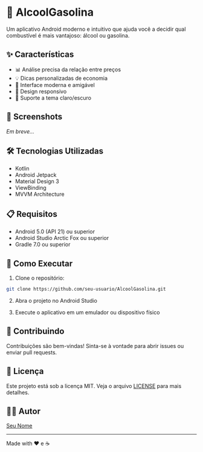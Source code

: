 # 🚗 AlcoolGasolina

Um aplicativo Android moderno e intuitivo que ajuda você a decidir qual combustível é mais vantajoso: álcool ou gasolina.

## ✨ Características

- 📊 Análise precisa da relação entre preços
- 💡 Dicas personalizadas de economia
- 🎨 Interface moderna e amigável
- 📱 Design responsivo
- 🌙 Suporte a tema claro/escuro

## 📱 Screenshots

*Em breve...*

## 🛠️ Tecnologias Utilizadas

- Kotlin
- Android Jetpack
- Material Design 3
- ViewBinding
- MVVM Architecture

## 📋 Requisitos

- Android 5.0 (API 21) ou superior
- Android Studio Arctic Fox ou superior
- Gradle 7.0 ou superior

## 🚀 Como Executar

1. Clone o repositório:
```bash
git clone https://github.com/seu-usuario/AlcoolGasolina.git
```

2. Abra o projeto no Android Studio

3. Execute o aplicativo em um emulador ou dispositivo físico

## 🤝 Contribuindo

Contribuições são bem-vindas! Sinta-se à vontade para abrir issues ou enviar pull requests.

## 📄 Licença

Este projeto está sob a licença MIT. Veja o arquivo [LICENSE](LICENSE) para mais detalhes.

## 👨‍💻 Autor

[Seu Nome](https://github.com/bergsonnobrega)

---

Made with ❤️ e ☕
